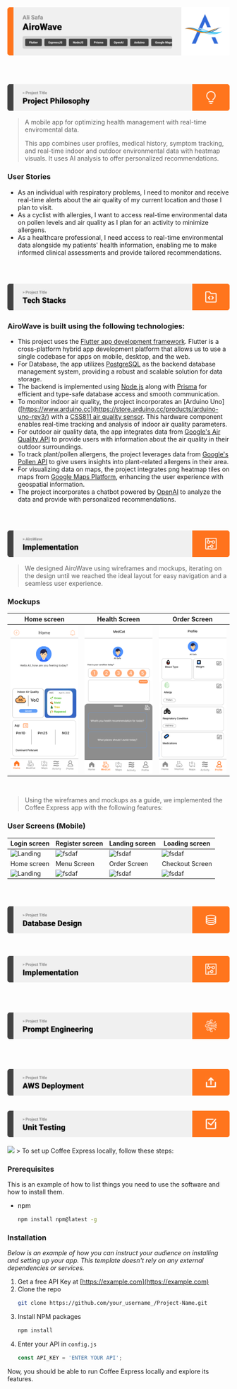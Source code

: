 <img src="./readme/title1.svg"/>

<br><br>

<!-- project philosophy -->
<img src="./readme/title2.svg"/>

> A mobile app for optimizing health management with real-time enviromental data.
>
> This app combines user profiles, medical history, symptom tracking, and real-time indoor and outdoor environmental data with heatmap visuals. It uses AI analysis to offer personalized recommendations.

### User Stories
- As an individual with respiratory problems, I need to monitor and receive real-time alerts about the air quality of my current location and those I plan to visit.
- As a cyclist with allergies, I want to access real-time environmental data on pollen levels and air quality as I plan for an activity to minimize allergens.
- As a healthcare professional, I need access to real-time environmental data alongside my patients' health information, enabling me to make informed clinical assessments and provide tailored recommendations.

<br><br>

<!-- Prototyping -->
<img src="./readme/title3.svg"/>

###  AiroWave is built using the following technologies:

-  This project uses the [Flutter app development framework](https://flutter.dev/). Flutter is a cross-platform hybrid app development platform that allows us to use a single codebase for apps on mobile, desktop, and the web.
- For Database, the app utilizes [PostgreSQL](https://www.postgresql.org/) as the backend database management system, providing a robust and scalable solution for data storage.
- The backend is implemented using [Node.js](https://nodejs.org/) along with [Prisma](https://www.prisma.io/) for efficient and type-safe database access and smooth communication.
- To monitor indoor air quality, the project incorporates an [Arduino Uno]([https://www.arduino.cc](https://store.arduino.cc/products/arduino-uno-rev3/) with a [CSS811 air quality sensor](https://learn.adafruit.com/adafruit-ccs811-air-quality-sensor/overview). This hardware component enables real-time tracking and analysis of indoor air quality parameters.
- For outdoor air quality data, the app integrates data from [Google's Air Quality API](https://developers.google.com/maps/documentation/urls/get-started#directions-action) to provide users with information about the air quality in their outdoor surroundings.
- To track plant/pollen allergens, the project leverages data from [Google's Pollen API](https://www.google.com/search?q=pollen+api) to give users insights into plant-related allergens in their area.
- For visualizing data on maps, the project integrates png heatmap tiles on maps from [Google Maps Platform](https://cloud.google.com/maps-platform/), enhancing the user experience with geospatial information.
- The project incorporates a chatbot powered by [OpenAI](https://www.openai.com/) to analyze the data and provide with personalized recommendations.

<br><br>

<!-- Implementation -->
<img src="./readme/title4.svg"/>

> We designed AiroWave using wireframes and mockups, iterating on the design until we reached the ideal layout for easy navigation and a seamless user experience.


### Mockups
| Home screen  | Health Screen | Order Screen |
| ---| ---| ---|
| ![Landing](./readme/home.png) | ![fsdaf](./readme/medcat.png) | ![fsdaf](./readme/profile.png) |

<br><bar>

> Using the wireframes and mockups as a guide, we implemented the Coffee Express app with the following features:

### User Screens (Mobile)
| Login screen  | Register screen | Landing screen | Loading screen |
| ---| ---| ---| ---|
| ![Landing](https://placehold.co/900x1600) | ![fsdaf](https://placehold.co/900x1600) | ![fsdaf](https://placehold.co/900x1600) | ![fsdaf](https://placehold.co/900x1600) |
| Home screen  | Menu Screen | Order Screen | Checkout Screen |
| ![Landing](https://placehold.co/900x1600) | ![fsdaf](https://placehold.co/900x1600) | ![fsdaf](https://placehold.co/900x1600) | ![fsdaf](https://placehold.co/900x1600) |


<br><br>

<!-- Tech stack -->
<img src="./readme/title5.svg"/>



<br><br>
<img src="./readme/title6.svg"/>
<br><br>

<br><br>
<img src="./readme/title7.svg"/>
<br><br>

<br><br>
<img src="./readme/title8.svg"/>
<br><br>

<img src="./readme/title9.svg"/>
<br><br>
<!-- How to run -->
<img src="./readme/title10svg"/>
> To set up Coffee Express locally, follow these steps:

### Prerequisites

This is an example of how to list things you need to use the software and how to install them.
* npm
  ```sh
  npm install npm@latest -g
  ```

### Installation

_Below is an example of how you can instruct your audience on installing and setting up your app. This template doesn't rely on any external dependencies or services._

1. Get a free API Key at [https://example.com](https://example.com)
2. Clone the repo
   ```sh
   git clone https://github.com/your_username_/Project-Name.git
   ```
3. Install NPM packages
   ```sh
   npm install
   ```
4. Enter your API in `config.js`
   ```js
   const API_KEY = 'ENTER YOUR API';
   ```

Now, you should be able to run Coffee Express locally and explore its features.
